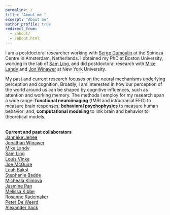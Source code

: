 ```yaml
---
permalink: /
title: "About me "
excerpt: "About me"
author_profile: true
redirect_from: 
  - /about/
  - /about.html
---
```


I am a postdoctoral researcher working with [Serge Dumoulin](https://www.spinozacentre.nl/dumoulin/) at the Spinoza Centre in Amsterdam, Netherlands. I obtained my PhD at Boston University, working in the lab of [Sam Ling](https://sites.bu.edu/vision/), and did postdoctoral research with [Mike Landy](https://wp.nyu.edu/landylab/) and [Jon Winawer](https://wp.nyu.edu/winawerlab/) at New York University. 

My past and current research focuses on the neural mechanisms underlying perception and cognition. Broadly, I am interested in how our perception of the world around us can be shaped by cognitive influences, such as attention and working memory. The methods I employ for my research span a wide range: **functional neuroimaging** (fMRI and intracranial EEG) to measure brain responses; **behavioral psychophysics** to measure human behavior; and, **computational modeling** to link brain and behavior to theoretical models. 


<br/>**Current and past collaborators** 
<br/>[Janneke Jehee](http://www.jeheelab.org/)
<br/>[Jonathan Winawer](https://wp.nyu.edu/winawerlab/)
<br/>[Mike Landy](https://wp.nyu.edu/landylab/)
<br/>[Sam Ling](https://sites.bu.edu/vision/)
<br/>[Louis Vinke](https://scholar.google.com/citations?user=aZly_KAAAAAJ&hl=en)
<br/>[Joe McGuire](https://sites.bu.edu/cdlab/)
<br/>[Leah Bakst](https://leahbakst.com/)
<br/>[Stephanie Badde](https://sites.tufts.edu/multisensory/)
<br/>[Micheala Klímová](https://sites.bu.edu/vision/profile/michaela-klimova/)
<br/>[Jasmine Pan](https://sites.bu.edu/vision/profile/jasmine-pan/)
<br/>[Melissa Kibbe](https://www.bu.edu/cdl/developing-minds-lab/)
<br/>[Rosanne Rademaker](https://www.rademakerlab.com/)
<br/>[Peter De Weerd](http://www.deweerdlab.com/)
<br/>[Alexander Sack](https://www.maastrichtuniversity.nl/a.sack)
